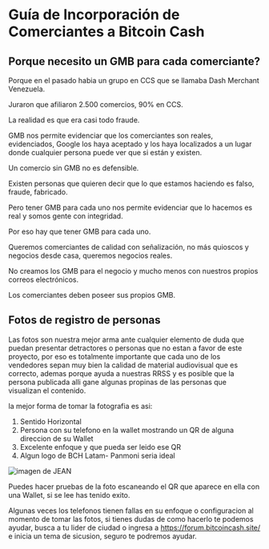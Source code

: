 
# Guía de Incorporación de Comerciantes a Bitcoin Cash

## Porque necesito un GMB para cada comerciante?

Porque en el pasado habia un grupo en CCS que se llamaba Dash Merchant Venezuela.

Juraron que afiliaron 2.500 comercios, 90% en CCS.

La realidad es que era casi todo fraude.

GMB nos permite evidenciar que los comerciantes son reales, evidenciados, Google los haya aceptado y los haya localizados a un lugar donde cualquier persona puede ver que si están y existen.

Un comercio sin GMB no es defensible.

Existen personas que quieren decir que lo que estamos haciendo es falso, fraude, fabricado.

Pero tener GMB para cada uno nos permite evidenciar que lo hacemos es real y somos gente con integridad.

Por eso hay que tener GMB para cada uno.


Queremos comerciantes de calidad con señalización, no más quioscos y negocios desde casa, queremos negocios reales.

No creamos los GMB para el negocio y mucho menos con nuestros propios correos electrónicos.

Los comerciantes deben poseer sus propios GMB.

## Fotos de registro de personas

Las fotos son nuestra mejor arma ante cualquier elemento de duda que puedan presentar detractores o personas que no estan a favor de este proyecto, por eso es totalmente importante que cada uno de los vendedores sepan muy bien la calidad de material audiovisual que es correcto, ademas porque ayuda a nuestras RRSS y es posible que la persona publicada alli gane algunas propinas de las personas que visualizan el contenido.


la mejor forma de tomar la fotografia es asi:

1. Sentido Horizontal
2. Persona con su telefono en la wallet mostrando un QR de alguna direccion de su Wallet
3. Excelente enfoque y que pueda ser leido ese QR
4. Algun logo de BCH Latam- Panmoni seria ideal


![imagen de JEAN](https://www.google.com.co/search?q=bitcoincash.site&hl=es-419&authuser=0&tbm=isch&sxsrf=ALeKk020bWmPk5S5GY0DHnJ15oD486j2yQ%3A1619618274646&source=hp&biw=1366&bih=657&ei=4mmJYNjUJLax5NoPk8ecoAE&oq=bitcoincash.site&gs_lcp=CgNpbWcQAzoECCMQJzoICAAQsQMQgwE6BQgAELEDOgIIADoECAAQHjoECAAQGDoGCAAQChAYUNQFWNYxYN04aABwAHgCgAHcBYgBtSySAQ0wLjEuNy4yLjMuMi4xmAEAoAEBqgELZ3dzLXdpei1pbWc&sclient=img&ved=0ahUKEwjYzbefjKHwAhW2GFkFHZMjBxQQ4dUDCAc&uact=5#imgrc=RtL4lJSv6jvB0M)


Puedes hacer pruebas de la foto escaneando el QR que aparece en ella con una Wallet, si se lee has tenido exito.

Algunas veces los telefonos tienen fallas en su enfoque o configuracion al momento de tomar las fotos, si tienes dudas de como hacerlo te podemos ayudar, busca a tu lider de ciudad o ingresa a https://forum.bitcoincash.site/ e inicia un tema de sicusion, seguro te podremos ayudar. 